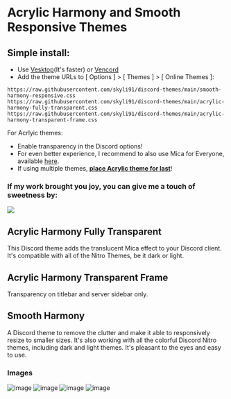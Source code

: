 <br>

# Acrylic Harmony and Smooth Responsive Themes 

## Simple install:

- Use [Vesktop](https://github.com/Vencord/Vesktop/releases)(It's faster) or [Vencord](https://vencord.dev/download/)
- Add the theme URLs to [ Options ] > [ Themes ] > [ Online Themes ]:

```
https://raw.githubusercontent.com/skyli91/discord-themes/main/smooth-harmony-responsive.css
https://raw.githubusercontent.com/skyli91/discord-themes/main/acrylic-harmony-fully-transparent.css
https://raw.githubusercontent.com/skyli91/discord-themes/main/acrylic-harmony-transparent-frame.css
```
For Acrlyic themes:
 - Enable transparency in the Discord options! 
 - For even better experience, I recommend to also use Mica for Everyone, available [here](https://github.com/MicaForEveryone/MicaForEveryone/releases).
 - If using multiple themes, <u>**place Acrylic theme for last**</u>!

### If my work brought you joy, you can give me a touch of sweetness by:

<a href="https://www.buymeacoffee.com/skyli">
  <img src="https://img.buymeacoffee.com/button-api/?text=Treating me to an Ice Cream&emoji=🍧&slug=skyli&button_colour=FFC0CB&font_colour=ffffff&font_family=Poppins&outline_colour=000000&coffee_colour=FFDD00" />
</a>

<br>

## Acrylic Harmony Fully Transparent

This Discord theme adds the translucent Mica effect to your Discord client. It's compatible with all of the Nitro Themes, be it dark or light.  

## Acrylic Harmony Transparent Frame

Transparency on titlebar and server sidebar only.

## Smooth Harmony

A Discord theme to remove the clutter and make it able to responsively resize to smaller sizes. It's also working with all the colorful Discord Nitro themes, including dark and light themes. It's pleasant to the eyes and easy to use.

### Images

![image](https://github.com/skyli91/discord-themes/assets/7442913/995cdf99-67fc-42c6-8a04-c85e9a2e69fb)
![image](https://github.com/skyli91/discord-themes/assets/7442913/5ee12b75-17a3-4185-8939-c2aa799280d6)
![image](https://github.com/skyli91/discord-themes/assets/7442913/cb7faaea-5cdd-4671-854b-cecdd743b160)
![image](https://github.com/skyli91/discord-themes/assets/7442913/7c671e4f-76c1-44cb-b645-f521a15792be)







